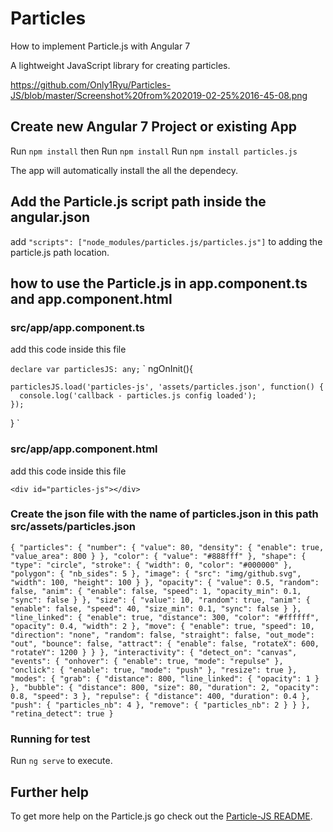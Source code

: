 # Particles

How to implement Particle.js with Angular 7

A lightweight JavaScript library for creating particles.

https://github.com/Only1Ryu/Particles-JS/blob/master/Screenshot%20from%202019-02-25%2016-45-08.png

## Create new Angular 7 Project or existing App

Run `npm install` 
then Run `npm install` 
Run `npm install particles.js` 

The app will automatically install the all the dependecy.

## Add the Particle.js script path inside the angular.json

add `"scripts": ["node_modules/particles.js/particles.js"]` to adding the particle.js path location.

## how to use the Particle.js in app.component.ts and app.component.html

### src/app/app.component.ts

add this code inside this file

`declare var particlesJS: any;`
`
  ngOnInit(){
    
    particlesJS.load('particles-js', 'assets/particles.json', function() {
      console.log('callback - particles.js config loaded');
    });
    
  }
`

### src/app/app.component.html
 
add this code inside this file

`<div id="particles-js"></div>`

### Create the json file with the name of particles.json in this path src/assets/particles.json

`
{
    "particles": {
      "number": {
        "value": 80,
        "density": {
          "enable": true,
          "value_area": 800
        }
      },
      "color": {
        "value": "#888fff"
      },
      "shape": {
        "type": "circle",
        "stroke": {
          "width": 0,
          "color": "#000000"
        },
        "polygon": {
          "nb_sides": 5
        },
        "image": {
          "src": "img/github.svg",
          "width": 100,
          "height": 100
        }
      },
      "opacity": {
        "value": 0.5,
        "random": false,
        "anim": {
          "enable": false,
          "speed": 1,
          "opacity_min": 0.1,
          "sync": false
        }
      },
      "size": {
        "value": 10,
        "random": true,
        "anim": {
          "enable": false,
          "speed": 40,
          "size_min": 0.1,
          "sync": false
        }
      },
      "line_linked": {
        "enable": true,
        "distance": 300,
        "color": "#ffffff",
        "opacity": 0.4,
        "width": 2
      },
      "move": {
        "enable": true,
        "speed": 10,
        "direction": "none",
        "random": false,
        "straight": false,
        "out_mode": "out",
        "bounce": false,
        "attract": {
          "enable": false,
          "rotateX": 600,
          "rotateY": 1200
        }
      }
    },
    "interactivity": {
      "detect_on": "canvas",
      "events": {
        "onhover": {
          "enable": true,
          "mode": "repulse"
        },
        "onclick": {
          "enable": true,
          "mode": "push"
        },
        "resize": true
      },
      "modes": {
        "grab": {
          "distance": 800,
          "line_linked": {
            "opacity": 1
          }
        },
        "bubble": {
          "distance": 800,
          "size": 80,
          "duration": 2,
          "opacity": 0.8,
          "speed": 3
        },
        "repulse": {
          "distance": 400,
          "duration": 0.4
        },
        "push": {
          "particles_nb": 4
        },
        "remove": {
          "particles_nb": 2
        }
      }
    },
    "retina_detect": true
  }
`

### Running for test

Run `ng serve` to execute.

## Further help

To get more help on the Particle.js go check out the [Particle-JS README](https://vincentgarreau.com/particles.js/).
